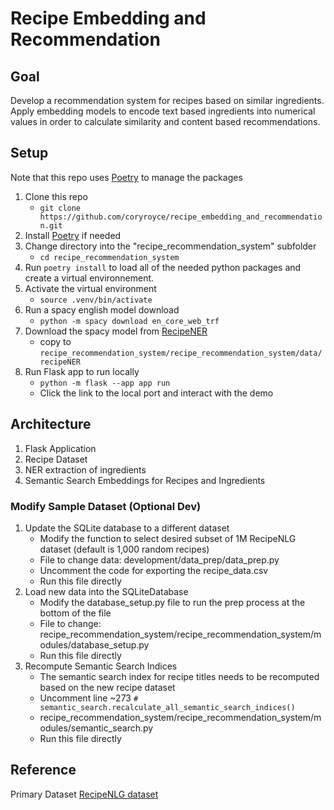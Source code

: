 # Recipe Embedding and Recommendation

## Goal

Develop a recommendation system for recipes based on similar ingredients. Apply embedding models to encode text  based ingredients into numerical values in order to calculate similarity and content based recommendations.

## Setup

Note that this repo uses [Poetry](https://python-poetry.org/docs/) to manage the packages
1. Clone this repo
    * `git clone https://github.com/coryroyce/recipe_embedding_and_recommendation.git`
1. Install [Poetry](https://python-poetry.org/docs/) if needed
1. Change directory into the "recipe_recommendation_system" subfolder
    * `cd recipe_recommendation_system`
1. Run `poetry install` to load all of the needed python packages and create a virtual environnement.
1. Activate the virtual environment
    * `source .venv/bin/activate`
1. Run a spacy english model download
    * `python -m spacy download en_core_web_trf`
1. Download the spacy model from [RecipeNER](https://drive.google.com/drive/folders/165zD-ZsILxCzls1OHSISW9xKAW4mwSAv?usp=share_link)
    * copy to `recipe_recommendation_system/recipe_recommendation_system/data/recipeNER`
1. Run Flask app to run locally
    * `python -m flask --app app run`
    * Click the link to the local port and interact with the demo

## Architecture

1. Flask Application
1. Recipe Dataset
1. NER extraction of ingredients
1. Semantic Search Embeddings for Recipes and Ingredients


### Modify Sample Dataset (Optional Dev)

1. Update the SQLite database to a different dataset
    * Modify the function to select desired subset of 1M RecipeNLG dataset (default is 1,000 random recipes)
    * File to change data: development/data_prep/data_prep.py
    * Uncomment the code for exporting the recipe_data.csv
    * Run this file directly
1. Load new data into the SQLiteDatabase
    * Modify the database_setup.py file to run the prep process at the bottom of the file
    * File to change: recipe_recommendation_system/recipe_recommendation_system/modules/database_setup.py
    * Run this file directly
1. Recompute Semantic Search Indices
    * The semantic search index for recipe titles needs to be recomputed based on the new recipe dataset
    * Uncomment line ~273 `# semantic_search.recalculate_all_semantic_search_indices()`
    * recipe_recommendation_system/recipe_recommendation_system/modules/semantic_search.py
    * Run this file directly

## Reference

Primary Dataset [RecipeNLG dataset](https://recipenlg.cs.put.poznan.pl/dataset)

